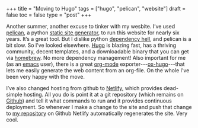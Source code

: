+++
title = "Moving to Hugo"
tags = ["hugo", "pelican", "website"]
draft = false
toc = false
type = "post"
+++

Another summer, another excuse to tinker with my wesbite. I&rsquo;ve used [pelican](https://blog.getpelican.com), a
python [static site generator](https://en.wikipedia.org/wiki/Web%5Ftemplate%5Fsystem#Static%5Fsite%5Fgenerators), to run this website for nearly six years. It&rsquo;s a
great tool. But I dislike python [dependency hell](https://en.wikipedia.org/wiki/Dependency%5Fhell), and pelican is a bit slow.
So I&rsquo;ve looked elsewhere. [Hugo](https://gohugo.io) is blazing fast, has a thriving community,
decent templates, and a downloadable binary that you can get via [homebrew](https://brew.sh). No
more dependency management! Also important for me (as an [emacs](https://www.gnu.org/software/emacs/) user), there is
a great [org-mode](https://orgmode.org) exporter---[ox-hugo](https://ox-hugo.netlify.com)---that lets me easily generate the web
content from an org-file. On the whole I&rsquo;ve been very happy with the move.

I&rsquo;ve also changed hosting from github to [Netlify](https://netlify.com), which provides dead-simple
hosting. All you do is point it at a git repository (which remains on [Github](https://github.com/mclearc))
and tell it what commands to run and it provides continuous deployment. So
whenever I make a change to the site and push that change to [my repository](https://github.com/mclearc/colinmclear.net) on
Github Netlify automatically regenerates the site. Very cool.
